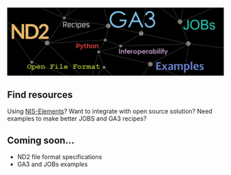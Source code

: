 ![Header ND2 GA3 JOBs](/profile/bg-header-lim.png)

## Find resources

Using [NIS-Elements](https://www.nis-elements.cz/en)? Want to integrate with open source solution? Need examples to make better JOBS and GA3 recipes? 

<!-- [Explore featured projects](https://github.com/orgs/Laboratory-Imaging/projects) -->

## Coming soon...

- ND2 file format specifications
- GA3 and JOBs examples

